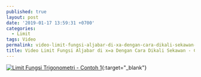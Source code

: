 ```yaml
---
published: true
layout: post
date: '2019-01-17 13:59:31 +0700'
categories:
  - Limit
tags: Video
permalink: video-limit-fungsi-aljabar-di-xa-dengan-cara-dikali-sekawan-contoh-1.html
title: Video Limit Fungsi Aljabar di x=a Dengan Cara Dikali Sekawan - Contoh 1
---
```


[![Limit Fungsi Trigonometri - Contoh 1](https://img.youtube.com/vi/Nps-1u2909U/0.jpg)](https://www.youtube.com/watch?v=Nps-1u2909U){:target="_blank"}
